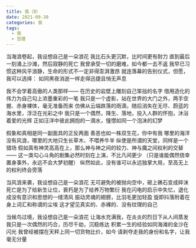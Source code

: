 ```yaml
---
title: 我（8）
date: 2021-09-30
categories: 我
tags:
  - 我
  - 哲理
---
```


当海浪卷起，我设想自己是一朵浪花
我比石头更沉默，比时间更有耐力<!--more-->
直到最后一刻涌上沙滩，然后寂静的死亡
我曾承受一切的磨难，如今都一去不返
我早已习惯这种风平浪静，生命的形式不一定非得澎湃激昂
就连落幕的告别仪式，但愿，我可以选择：
如同黑夜消逝一样走得迅捷且悄无声息

我不会学着高傲的人类那样——
在历史的岩壁上雕刻自己笨拙的名字
借用造化的伟力为自己勾上浓墨重彩的一笔
我只是一个虚影，站在世界的大门之外，两手空握、赤身裸体，毫无准备而来
仿佛从云端跌落的雨滴，随后消失在无尽、蔚蓝的海水里，浮泛在光彩之中
我只是一个偶然，降生、落地，投入人群的怀抱，沐浴着爱的光辉
正如汪洋中彼此拥抱的一滴水，憧憬如同一个泡沫的幻梦

假象和真相是同一副面具的正反两面
善恶也如一株双生花，你中有我
哪里的海洋没有风浪，哪里的大地只生长草木、不喂养牛羊
纵使是所谓的天堂，同样是一个猎场
假如真有神灵高高在上，那么神与神之间的较力、神与魔之间权利的交替——
这一类勾心斗角的剧集必然时刻在上演，不比凡间更少
（只是谁能偶然侥幸置身事外，永远不会大梦初醒）
纵然如此，没有谁可以永远独掌大局，至高无上的权利终会旁落

当风浪来袭，我设想自己是一朵浪花
无可避免的被抛向空中，砸上礁石变成碎沫
死亡是为了给新生让位，衰朽是为了给养万物繁衍
我在闪电的启示中失忆，退化成没有意识和思想的一缕清风
振动灵魂的翅膀，比羽毛更加轻盈
旋即抖落附着在身上词汇和称谓的尘埃
这才望见真实的、赤裸的、没有纹理的自己

当候鸟过境，我设想自己是一朵浪花
让海水充满我，在炎炎的烈日下从人间蒸发
我只是一次偶然的巧合，历尽千劫，沉稳练达
积累一生的经验如同海滩的金沙在闪光
我曾经被摆在天秤上同一切货物比价，如今
请剥夺走我的身份和名字，让我毫无分量
